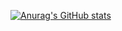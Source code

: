 [![Anurag's GitHub stats](https://github-readme-stats.vercel.app/api?username=ThePilot4571)](https://github.com/anuraghazra/github-readme-stats)

